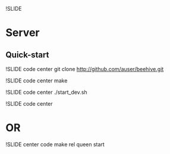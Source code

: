 !SLIDE

# Server #
## Quick-start ##

!SLIDE code center
	git clone http://github.com/auser/beehive.git

!SLIDE code center
	make

!SLIDE code center
	./start_dev.sh

!SLIDE code center
# OR #

!SLIDE center code
	make rel
	queen start


